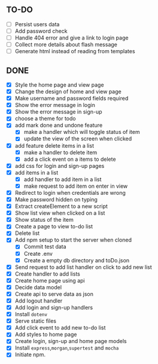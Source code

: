 ## TO-DO

- [ ] Persist users data
- [ ] Add password check 
- [ ] Handle 404 error and give a link to login page
- [ ] Collect more details about flash message
- [ ] Generate html instead of reading from templates

## DONE

- [x] Style the home page and view page
- [x] Change the design of home and view page
- [x] Make username and password fields required
- [x] Show the error message in login
- [x] Show the error message in sign-up
- [x] choose a theme for todo
- [x] add mark done and undone feature
  - [x] make a handler which will toggle status of item
  - [x] update the view of the screen when clicked
- [x] add feature delete items in a list
  - [x] make a handler to delete item
  - [x] add a click event on a items to delete
- [x] add css for login and sign-up pages
- [x] add items in a list
  - [x] add handler to add item in a list
  - [x] make request to add item on enter in view
- [x] Redirect to login when credentials are wrong
- [x] Make password hidden on typing
- [x] Extract createElement to a new script
- [x] Show list view when clicked on a list
- [x] Show status of the item
- [x] Create a page to view to-do list
- [x] Delete list
- [x] Add npm setup to start the server when cloned
  - [x] Commit test data
  - [x] Create .env
  - [x] Create a empty db directory and toDo.json
- [x] Send request to add list handler on click to add new list
- [x] Create handler to add lists
- [x] Create home page using api
- [x] Decide data model
- [x] Create api to serve data as json
- [x] Add logout handler
- [x] Add login and sign-up handlers
- [x] Install `dotenv`
- [x] Serve static files
- [x] Add click event to add new to-do list
- [x] Add styles to home page
- [x] Create login, sign-up and home page models
- [x] Install `express`,`morgan`,`supertest` and `mocha`
- [x] Initiate npm.
